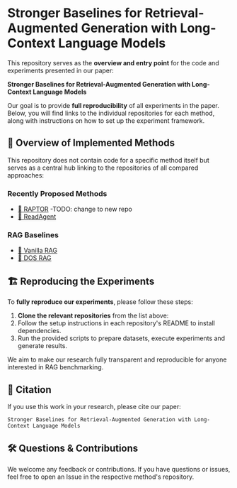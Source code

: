 # Stronger Baselines for Retrieval-Augmented Generation with Long-Context Language Models

This repository serves as the **overview and entry point** for the code and experiments presented in our paper:

**Stronger Baselines for Retrieval-Augmented Generation with Long-Context Language Models**

Our goal is to provide **full reproducibility** of all experiments in the paper. Below, you will find links to the individual repositories for each method, along with instructions on how to set up the experiment framework.

## 📌 Overview of Implemented Methods

This repository does not contain code for a specific method itself but serves as a central hub linking to the repositories of all compared approaches:

### Recently Proposed Methods
- [🔗 RAPTOR](https://github.com/Lightnz/raptor-eval) -TODO: change to new repo
- [🔗 ReadAgent](https://github.com/Lightnz/read-agent)

### RAG Baselines
- [🔗 Vanilla RAG](https://github.com/Lightnz/vanilla-rag)
- [🔗 DOS RAG](https://github.com/Lightnz/dos-rag)


## 🏗️ Reproducing the Experiments

To **fully reproduce our experiments**, please follow these steps:

1. **Clone the relevant repositories** from the list above:
2. Follow the setup instructions in each repository's README to install dependencies.
3. Run the provided scripts to prepare datasets, execute experiments and generate results.

We aim to make our research fully transparent and reproducible for anyone interested in RAG benchmarking.

## 📜 Citation

If you use this work in your research, please cite our paper:

    Stronger Baselines for Retrieval-Augmented Generation with Long-Context Language Models

## 🛠️ Questions & Contributions

We welcome any feedback or contributions. If you have questions or issues, feel free to open an Issue in the respective method's repository.
